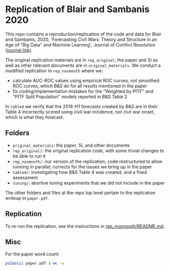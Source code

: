 Replication of Blair and Sambanis 2020
===============

This repo contains a reproduction/replication of the code and data for Blair and Sambanis, 2020, 'Forecasting Civil Wars: Theory and Structure in an Age of "Big Data" and Machine Learning', Journal of Conflict Resolution ([journal link](https://journals.sagepub.com/doi/abs/10.1177/0022002720918923)).

The original replication materials are in `rep_original`; the paper and SI as well as other relevant documents are in `original_materials`. We conduct a modified replication in `rep_nosmooth` where we:

- calculate AUC-ROC values using empirical ROC curves, not smoothed ROC curves, which B&S do for all results mentioned in the paper
- fix coding/implementation mistakes for the "Weighted by PITF" and "PITF Split Population" models reported in B&S Table 2

In `table4` we verify that the 2016-H1 forecasts created by B&S are in their Table 4 incorrectly scored using civil war incidence, not civil war onset, which is what they forecast.

## Folders

- `original_materials`: the paper, SI, and other documents
- `rep_original/`: the original replication code, with some trivial changes to be able to run it 
- `rep_nosmooth/`: our version of the replication; code restructured to allow running in parallel; corrects for the issues we bring up in the paper
- `table4/`: investigating how B&S Table 4 was created; and a fixed assessment
- `tuning/`: abortive tuning experiments that we did not include in the paper

The other folders and files at the repo top level pertain to the replication writeup in `paper.pdf`. 

## Replication

To re-run the replication, see the instructions in [rep_nosmooth/README.md](rep_nosmooth/).

## Misc

For the paper word count:

```bash
ps2ascii paper.pdf | wc -w
```
